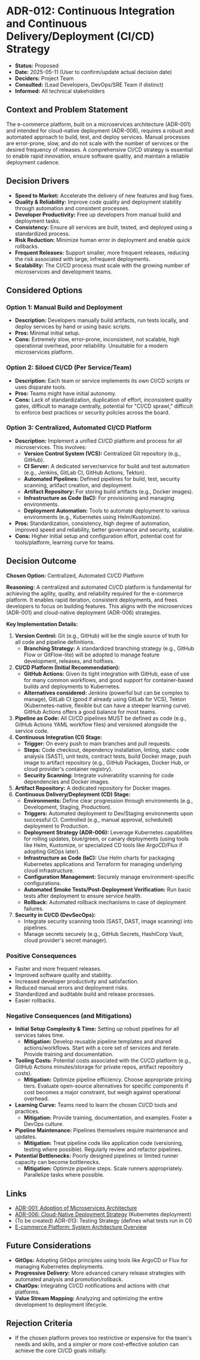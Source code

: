 # ADR-012: Continuous Integration and Continuous Delivery/Deployment (CI/CD) Strategy

*   **Status:** Proposed
*   **Date:** 2025-05-11 (User to confirm/update actual decision date)
*   **Deciders:** Project Team
*   **Consulted:** (Lead Developers, DevOps/SRE Team if distinct)
*   **Informed:** All technical stakeholders

## Context and Problem Statement

The e-commerce platform, built on a microservices architecture (ADR-001) and intended for cloud-native deployment (ADR-006), requires a robust and automated approach to build, test, and deploy services. Manual processes are error-prone, slow, and do not scale with the number of services or the desired frequency of releases. A comprehensive CI/CD strategy is essential to enable rapid innovation, ensure software quality, and maintain a reliable deployment cadence.

## Decision Drivers

*   **Speed to Market:** Accelerate the delivery of new features and bug fixes.
*   **Quality & Reliability:** Improve code quality and deployment stability through automation and consistent processes.
*   **Developer Productivity:** Free up developers from manual build and deployment tasks.
*   **Consistency:** Ensure all services are built, tested, and deployed using a standardized process.
*   **Risk Reduction:** Minimize human error in deployment and enable quick rollbacks.
*   **Frequent Releases:** Support smaller, more frequent releases, reducing the risk associated with large, infrequent deployments.
*   **Scalability:** The CI/CD process must scale with the growing number of microservices and development teams.

## Considered Options

### Option 1: Manual Build and Deployment

*   **Description:** Developers manually build artifacts, run tests locally, and deploy services by hand or using basic scripts.
*   **Pros:** Minimal initial setup.
*   **Cons:** Extremely slow, error-prone, inconsistent, not scalable, high operational overhead, poor reliability. Unsuitable for a modern microservices platform.

### Option 2: Siloed CI/CD (Per Service/Team)

*   **Description:** Each team or service implements its own CI/CD scripts or uses disparate tools.
*   **Pros:** Teams might have initial autonomy.
*   **Cons:** Lack of standardization, duplication of effort, inconsistent quality gates, difficult to manage centrally, potential for "CI/CD sprawl," difficult to enforce best practices or security policies across the board.

### Option 3: Centralized, Automated CI/CD Platform

*   **Description:** Implement a unified CI/CD platform and process for all microservices. This involves:
    *   **Version Control System (VCS):** Centralized Git repository (e.g., GitHub).
    *   **CI Server:** A dedicated server/service for build and test automation (e.g., Jenkins, GitLab CI, GitHub Actions, Tekton).
    *   **Automated Pipelines:** Defined pipelines for build, test, security scanning, artifact creation, and deployment.
    *   **Artifact Repository:** For storing build artifacts (e.g., Docker images).
    *   **Infrastructure as Code (IaC):** For provisioning and managing environments.
    *   **Deployment Automation:** Tools to automate deployment to various environments (e.g., Kubernetes using Helm/Kustomize).
*   **Pros:** Standardization, consistency, high degree of automation, improved speed and reliability, better governance and security, scalable.
*   **Cons:** Higher initial setup and configuration effort, potential cost for tools/platform, learning curve for teams.

## Decision Outcome

**Chosen Option:** Centralized, Automated CI/CD Platform

**Reasoning:**
A centralized and automated CI/CD platform is fundamental for achieving the agility, quality, and reliability required for the e-commerce platform. It enables rapid iteration, consistent deployments, and frees developers to focus on building features. This aligns with the microservices (ADR-001) and cloud-native deployment (ADR-006) strategies.

**Key Implementation Details:**

1.  **Version Control:** Git (e.g., GitHub) will be the single source of truth for all code and pipeline definitions.
    *   **Branching Strategy:** A standardized branching strategy (e.g., GitHub Flow or GitFlow-lite) will be adopted to manage feature development, releases, and hotfixes.
2.  **CI/CD Platform (Initial Recommendation):**
    *   **GitHub Actions:** Given its tight integration with GitHub, ease of use for many common workflows, and good support for container-based builds and deployments to Kubernetes.
    *   **Alternatives considered:** Jenkins (powerful but can be complex to manage), GitLab CI (good if already using GitLab for VCS), Tekton (Kubernetes-native, flexible but can have a steeper learning curve). GitHub Actions offers a good balance for most teams.
3.  **Pipeline as Code:** All CI/CD pipelines MUST be defined as code (e.g., GitHub Actions YAML workflow files) and versioned alongside the service code.
4.  **Continuous Integration (CI) Stage:**
    *   **Trigger:** On every push to main branches and pull requests.
    *   **Steps:** Code checkout, dependency installation, linting, static code analysis (SAST), unit tests, contract tests, build Docker image, push image to artifact repository (e.g., GitHub Packages, Docker Hub, or cloud provider's container registry).
    *   **Security Scanning:** Integrate vulnerability scanning for code dependencies and Docker images.
5.  **Artifact Repository:** A dedicated repository for Docker images.
6.  **Continuous Delivery/Deployment (CD) Stage:**
    *   **Environments:** Define clear progression through environments (e.g., Development, Staging, Production).
    *   **Triggers:** Automated deployment to Dev/Staging environments upon successful CI. Controlled (e.g., manual approval, scheduled) deployment to Production.
    *   **Deployment Strategy (ADR-006):** Leverage Kubernetes capabilities for rolling updates, blue/green, or canary deployments (using tools like Helm, Kustomize, or specialized CD tools like ArgoCD/Flux if adopting GitOps later).
    *   **Infrastructure as Code (IaC):** Use Helm charts for packaging Kubernetes applications and Terraform for managing underlying cloud infrastructure.
    *   **Configuration Management:** Securely manage environment-specific configurations.
    *   **Automated Smoke Tests/Post-Deployment Verification:** Run basic tests after deployment to ensure service health.
    *   **Rollback:** Automated rollback mechanisms in case of deployment failures.
7.  **Security in CI/CD (DevSecOps):**
    *   Integrate security scanning tools (SAST, DAST, image scanning) into pipelines.
    *   Manage secrets securely (e.g., GitHub Secrets, HashiCorp Vault, cloud provider's secret manager).

### Positive Consequences
*   Faster and more frequent releases.
*   Improved software quality and stability.
*   Increased developer productivity and satisfaction.
*   Reduced manual errors and deployment risks.
*   Standardized and auditable build and release processes.
*   Easier rollbacks.

### Negative Consequences (and Mitigations)
*   **Initial Setup Complexity & Time:** Setting up robust pipelines for all services takes time.
    *   **Mitigation:** Develop reusable pipeline templates and shared actions/workflows. Start with a core set of services and iterate. Provide training and documentation.
*   **Tooling Costs:** Potential costs associated with the CI/CD platform (e.g., GitHub Actions minutes/storage for private repos, artifact repository costs).
    *   **Mitigation:** Optimize pipeline efficiency. Choose appropriate pricing tiers. Evaluate open-source alternatives for specific components if cost becomes a major constraint, but weigh against operational overhead.
*   **Learning Curve:** Teams need to learn the chosen CI/CD tools and practices.
    *   **Mitigation:** Provide training, documentation, and examples. Foster a DevOps culture.
*   **Pipeline Maintenance:** Pipelines themselves require maintenance and updates.
    *   **Mitigation:** Treat pipeline code like application code (versioning, testing where possible). Regularly review and refactor pipelines.
*   **Potential Bottlenecks:** Poorly designed pipelines or limited runner capacity can become bottlenecks.
    *   **Mitigation:** Optimize pipeline steps. Scale runners appropriately. Parallelize tasks where possible.

## Links

*   [ADR-001: Adoption of Microservices Architecture](./ADR-001-adoption-of-microservices-architecture.md)
*   [ADR-006: Cloud-Native Deployment Strategy](./ADR-006-cloud-native-deployment-strategy.md) (Kubernetes deployment)
*   (To be created) ADR-013: Testing Strategy (defines what tests run in CI)
*   [E-commerce Platform: System Architecture Overview](../00-system-architecture-overview.md)

## Future Considerations

*   **GitOps:** Adopting GitOps principles using tools like ArgoCD or Flux for managing Kubernetes deployments.
*   **Progressive Delivery:** More advanced canary release strategies with automated analysis and promotion/rollback.
*   **ChatOps:** Integrating CI/CD notifications and actions with chat platforms.
*   **Value Stream Mapping:** Analyzing and optimizing the entire development to deployment lifecycle.

## Rejection Criteria

*   If the chosen platform proves too restrictive or expensive for the team's needs and skills, and a simpler or more cost-effective solution can achieve the core CI/CD goals initially.
